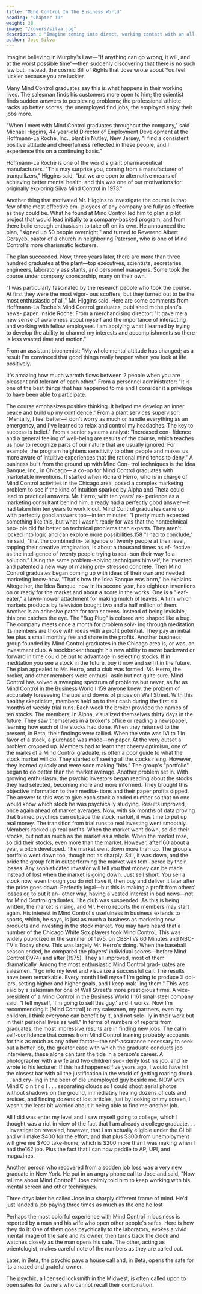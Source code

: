 ```yaml
---
title: "Mind Control In The Business World"
heading: "Chapter 19"
weight: 38
image: "/covers/silva.jpg"
description : "Imagine coming into direct, working contact with an all-pervading higher intelligence and learning in a moment of numinous joy that it is on your side"
author: Jose Silva
---
```




Imagine believing in Murphy's Law—"If anything can go wrong, it will, and at the worst possible time"—then
suddenly discovering that there is no such law but, instead, the cosmic Bill of Rights that Jose wrote about
You feel luckier because you are luckier.

Many Mind Control graduates say this is what happens in their working lives. The salesman finds his
customers more open to him; the scientist finds sudden answers to perplexing problems; the professional athlete
racks up better scores; the unemployed find jobs; the employed enjoy their jobs more.

"When I meet with Mind Control graduates throughout the company," said Michael Higgins, 44 year-old Director of Employment Development at the
Hoffmann-La Roche, Inc., plant in Nutley, New Jersey, "I find a consistent positive attitude and cheerfulness
reflected in these people, and I experience this on a continuing basis."

Hoffmann-La Roche is one of the world's giant pharmaceutical manufacturers. "This may surprise you,
coming from a manufacturer of tranquilizers," Higgins said, "but we are open to alternative means of achieving better mental health, and this was one of our motivations for originally exploring Silva Mind Control in 1973."

Another thing that motivated Mr. Higgins to investigate the course is that few of the most effective em-
ployees of any company are fully as effective as they could be. What he found at Mind Control led him to
plan a pilot project that would lead initially to a company-backed program, and from there build enough
enthusiasm to take off on its own. He announced the plan, "signed up 50 people overnight," and turned to
Reverend Albert Gorayeb, pastor of a church in neighboring Paterson, who is one of Mind Control's more
charismatic lecturers.

The plan succeeded. Now, three years later, there are more than three hundred graduates at the plant—top
executives, scientists, secretaries, engineers, laboratory assistants, and personnel managers. Some took the
course under company sponsorship, many on their own. 

"I was particularly fascinated by the research people who took the course. At first they were the most vigor-
ous scoffers, but they turned out to be the most enthusiastic of all," Mr. Higgins said.
Here are some comments from Hoffmann-La Roche's Mind Control graduates, published m the plant's news-
paper, Inside Roche: From a merchandising director: "It gave me a new
sense of awareness about myself and the importance of
interacting and working with fellow employees. I am
applying what I learned by trying to develop the ability
to channel my interests and accomplishments so there
is less wasted time and motion."

From an assistant biochemist: "My whole mental attitude has changed; as a result I'm convinced that good
things really happen when you look at life positively.

It's amazing how much warmth flows between 2 people when you are pleasant and tolerant of each other."
From a personnel administrator: "It is one of the best things that has happened to me and I consider it a
privilege to have been able to participate. 

The course emphasizes positive thinking. It helped me develop an inner peace and build up my confidence."
From a plant services supervisor: "Mentally, I feel better—I don't worry as much or handle everything as
an emergency, and I've learned to relax and control my
headaches. The key to success is belief."
From a senior systems analyst: "Increased con-
fidence and a general feeling of well-being are results of
the course, which teaches us how to recognize parts of
our nature that are usually ignored. For example, the
program heightens sensitivity to other people and makes
us more aware of intuitive experiences that the rational
mind tends to deny."
A business built from the ground up with Mind Con-
trol techniques is the Idea Banque, Inc., in Chicago—
a co-op for Mind Control graduates with marketable
inventions. It started when Richard Herro, who is in
charge of Mind Control activities in the Chicago area,
posed a complex marketing problem to see if the kind
of intuition sparked by Alpha and Theta could lead
to practical answers. Mr. Herro, with ten years' ex-
perience as a marketing consultant behind him, already
had a perfectly good answer—it had taken him ten
years to work k out. Mind Control graduates came up
with perfectly good answers too—in ten minutes.
"I pretty much expected something like this, but
what I wasn't ready for was that the nontechnical peo-
ple did far better on technical problems than experts.
They aren't locked into logic and can explore more
possibilities.158 
"I had to conclude," he said, "that the combined in-
telligence of twenty people at their level, tapping their
creative imagination, is about a thousand times as ef-
fective as the intelligence of twenty people trying to rea-
son their way 1o a solution."
Using the same problem-solving techniques himself,
he invented and patented a new way of making pre-
stressed concrete. Then Mind Control graduates began
coming up with ideas of their own and needed marketing
know-how. "That's how the Idea Banque was born,"
he explains.
Altogether, the Idea Banque, now in its second year,
has eighteen inventions on or ready for the market and
about a score in the works. One is a "leaf-eater," a
lawn-mower attachment for making mulch of leaves. A
firm which markets products by television bought two
and a half million of them. Another is an adhesive
patch for torn screens. Instead of being invisible, this
one catches the eye. The "Bug Plug" is colored and
shaped like a bug.
The company meets once a month for problem solv-
ing through meditation. Its members are those with
ideas with a profit potential. They pay an initial fee
plus a small monthly fee and share in the profits.
Another business group founded by Mind Control
graduates in the Chicago area is, or was, an investment
club. A stockbroker thought his new ability to move
backward or forward in time could be put to advantage
in selecting stocks. If in meditation you see a stock in
the future, buy it now and sell it in the future. The plan
appealed to Mr. Herro, and a club was formed. Mr.
Herro, the broker, and other members were enthusi-
astic but not quite sure. Mind Control has solved a
sweeping spectrum of problems but never, as far as
Mind Control in the Business World I 159
anyone knew, the problem of accurately foreseeing the
ups and downs of prices on Wall Street.
With this healthy skepticism, members held on to
their cash during the first six months of weekly trial
runs.
Each week the broker provided the names of ten
stocks. The members, in Alpha, visualized themselves
thirty days in the future. They saw themselves in a
broker's office or reading a newspaper, learning how
each of the stocks had done. When they returned to
the present, in Beta, their findings were tallied. When
the vote was IVi to 1 in favor of a stock, a purchase
was made—on paper.
At the very outset a problem cropped up. Members
had to learn that cheery optimism, one of the marks of
a Mind Control graduate, is often a poor guide to what
the stock market will do. They started off seeing all the
stocks rising. However, they learned quickly and were
soon making "hits." The group's "portfolio" began to
do better than the market average.
Another problem set in. With growing enthusiasm,
the psychic investors began reading about the stocks
they had selected, becoming more and more informed.
They brought this objective information to their medita-
tions and their paper profits dipped.
The answer to this was to give each stock a coded
number so that no one would know which stock he was
psychically studying. Results improved, once again
ahead of market averages. Now, with six months of
data proving that trained psychics can outpace the
stock market, it was time to put up real money.
The transition from trial runs to real investing went
smoothly. Members racked up real profits. When the
market went down, so did their stocks, but not as much
as the market as a whole. When the market rose, so did
their stocks, even more than the market. However, after160 
about a year, a bitch developed. The market went down
more than up. The group's portfolio went down too,
though not as sharply. Still, it was down, and the pride
the group felt in outperforming the market was tem-
pered by their losses.
Any sophisticated investor will tell you that money
can be made instead of lost when the market is going
down. Just sell short. You sell a stock now, even
though you do not have it, then buy and deliver it
later after the price goes down. Perfectly legal—but this
is making a profit from others' losses or, to put it an-
other way, having a vested interest in bad news—not
for Mind Control graduates. The club was suspended.
As this is being written, the market is rising, and Mr.
Herro reports the members may start again.
His interest in Mind Control's usefulness in business
extends to sports, which, he says, is just as much a
business as marketing new products and investing in
the stock market. You may have heard that a number
of the Chicago White Sox players took Mind ControL
This was widely publicized in the summer of 1975, on
CBS-TVs 60 Minutes and NBC-TV's Today show. This
was largely Mr. Herro's doing.
When the baseball season ended, he compared the
players' individual scores—before Mind Control (1974)
and after (1975). They all improved, most of them
dramatically.
Among the most enthusiastic Mind Control grad-
uates are salesmen. "I go into my level and visualize a
successful call. The results have been remarkable.
Every month I tell myself I'm going to produce X dol-
lars, setting higher and higher goals, and I keep mak-
ing them." This was said by a salesman for one of Wall
Street's more prestigious firms. A vice-president of a
Mind Control in the Business World I 161
small steel company said, "I tell myself, 'I'm going to
sell this guy,' and it works. Now I'm recommending it
[Mind Control] to my salesmen, my partners, even my
children. I think everyone can benefit by it, and not sole-
ly in their work but in their personal lives as well."
In terms of numbers of reports from graduates, the
most impressive results are in finding new jobs. The
calm self-confidence that comes from Mind Control
training probably accounts for this as much as any
other factor—the self-assurance necessary to seek out
a better job, the greater ease with which the graduate
conducts job interviews, these alone can turn the tide
in a person's career.
A photographer with a wife and two children sud-
denly lost his job, and he wrote to his lecturer:
If this had happened five years ago, I would
have hit the closest bar with all the justification
in the world of getting roaring drunk . . . and cry-
ing in the beer of die unemployed guy beside me.
NOW with Mind C o n t r o l . . . separating clouds
so I could shoot aerial photos without shadows
on the ground, immediately healing dozens of cuts
and bruises, and finding dozens of lost articles, just
by looking on my screen, I wasn't the least bit
worried about it being able to find me another
job.

All I did was enter my level and I saw myself going to college, which I thought was a riot in
view of the fact that I am already a college graduate. . . . Investigation revealed, however, that I
am actually eligible under the GI bill and will make $400 for the effort, and that plus $300 from
unemployment will give me $700 take-home, which is $200 more than I was making when I had the162 
job. Plus the fact that I can now peddle to AP, UPI, and magazines.

Another person who recovered from a sodden job loss was a very new graduate in New York. He put in an angry phone call to Jose and said, "Now tell me about Mind Control!" Jose calmly told him to keep working with his mental screen and other techniques. 

Three days later he called Jose in a sharply different frame of mind. He'd just landed a job paying three times as much as the one he lost

Perhaps the most colorful experience with Mind Control in business is reported by a man and his wife who open other people's safes. Here is how they do it: One of them goes psychically to the laboratory, evokes a vivid mental image of the safe and its owner, then turns back the clock and watches closely as the man opens his safe. The other, acting as orientologist, makes careful note of the numbers as they are called out.

Later, in Beta, the psychic pays a house call and, in Beta, opens the safe for its amazed and grateful owner.

The psychic, a licensed locksmith in the Midwest, is often called upon to open safes for owners who cannot
recall their combination.
